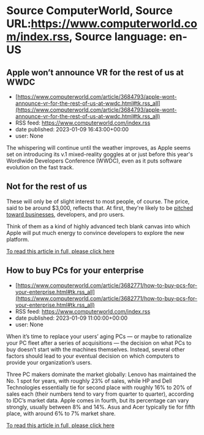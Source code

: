 # Source ComputerWorld, Source URL:https://www.computerworld.com/index.rss, Source language: en-US

## Apple won’t announce VR for the rest of us at WWDC
 - [https://www.computerworld.com/article/3684793/apple-wont-announce-vr-for-the-rest-of-us-at-wwdc.html#tk.rss_all](https://www.computerworld.com/article/3684793/apple-wont-announce-vr-for-the-rest-of-us-at-wwdc.html#tk.rss_all)
 - RSS feed: https://www.computerworld.com/index.rss
 - date published: 2023-01-09 16:43:00+00:00
 - user: None

<article>
	<section class="page">
<p>The whispering will continue until the weather improves, as Apple seems set on introducing its v.1 mixed-reality goggles at or just before this year's Wordlwide Developers Conference (WWDC), even as it puts software evolution on the fast track.</p><h2><strong>Not for the rest of us</strong></h2>
<p>These will only be of slight interest to most people, of course. The price, said to be around $3,000, reflects that. At first, they're likely to be <a href="https://www.applemust.com/who-are-apples-first-generation-ar-goggles-going-to-be-for/" rel="nofollow noopener" target="_blank">pitched toward businesses</a>, developers, and pro users.</p><p>Think of them as a kind of highly advanced tech blank canvas into which Apple will put much energy to convince developers to explore the new platform.</p><p class="jumpTag"><a href="https://www.computerworld.com/article/3684793/apple-wont-announce-vr-for-the-rest-of-us-at-wwdc.html#jump">To read this article in full, please click here</a></p></section></article>

## How to buy PCs for your enterprise
 - [https://www.computerworld.com/article/3682771/how-to-buy-pcs-for-your-enterprise.html#tk.rss_all](https://www.computerworld.com/article/3682771/how-to-buy-pcs-for-your-enterprise.html#tk.rss_all)
 - RSS feed: https://www.computerworld.com/index.rss
 - date published: 2023-01-09 11:00:00+00:00
 - user: None

<article>
	<section class="page">
<p>When it’s time to replace your users’ aging PCs — or maybe to rationalize your PC fleet after a series of acquisitions — the decision on what PCs to buy doesn’t start with the machines themselves. Instead, several other factors should lead to your eventual decision on which computers to provide your organization’s users.</p><p>Three PC makers dominate the market globally: Lenovo has maintained the No. 1 spot for years, with roughly 23% of sales, while HP and Dell Technologies essentially tie for second place with roughly 16% to 20% of sales each (their numbers tend to vary from quarter to quarter), according to IDC’s market data. Apple comes in fourth, but its percentage can vary strongly, usually between 8% and 14%. Asus and Acer typically tie for fifth place, with around 6% to 7% market share.</p><p class="jumpTag"><a href="https://www.computerworld.com/article/3682771/how-to-buy-pcs-for-your-enterprise.html#jump">To read this article in full, please click here</a></p></section></article>
